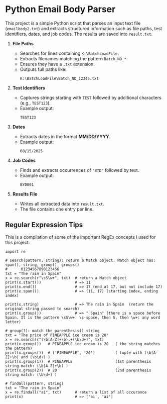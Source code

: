 # Python Email Body Parser
This project is a simple Python script that parses an input text file (`emailbody2.txt`) and extracts structured information such as file paths, test identifiers, dates, and job codes. The results are saved into `result.txt`.

1. **File Paths**  
   - Searches for lines containing `K:\BatchLoadFile`.  
   - Extracts filenames matching the pattern `Batch_ND_*`.  
   - Ensures they have a `.txt` extension.  
   - Outputs full paths like:  
     ```
     K:\BatchLoadFile\Batch_ND_12345.txt
     ```

2. **Test Identifiers**  
   - Captures strings starting with `TEST` followed by additional characters (e.g., `TEST123`).  
   - Example output:  
     ```
     TEST123
     ```

3. **Dates**  
   - Extracts dates in the format **MM/DD/YYYY**.  
   - Example output:  
     ```
     08/15/2025
     ```

4. **Job Codes**  
   - Finds and extracts occurrences of `"BYD"` followed by text.  
   - Example output:  
     ```
     BYD001
     ```

5. **Results File**  
   - Writes all extracted data into `result.txt`.  
   - The file contains one entry per line.


## Regular Expression Tips
This is a compilation of some of the important RegEx concepts I used for this project:

```
import re

# search(pattern, string): return a Match object. Match object has:  span(), string, group(), groups()
#      01234567890123456
txt = "The rain in Spain"      
x = re.search(r"\sS\w+", txt)  # return a Match object
print(x.start())               # => 11
print(x.end())                 # => 17 (end at 17, but not include 17)
print(x.span())                # => (11, 17) (starting index, ending index) 

print(x.string)                # => The rain in Spain  (return the original string passed to search)
print(x.group())               # => " Spain" (there is a space before Spain. It is the pattern \sS\w+: \s-space, then S, then \w+: any word letter)

# group(?): match the parenthesis() string 
txt = "The price of PINEAPPLE ice cream is 20"
x = re.search(r"(\b[A-Z]+\b).+(\b\d+)", txt)       
print(x.group())   # PINEAPPLE ice cream is 20   ( the string matches the pattern)
print(x.groups())  # ('PINEAPPLE', '20')         ( tuple with (\b[A-Z]+\b) and (\b\d+) )
print(x.group(1))  # PINEAPPLE                   (1st parenthesis string match: (\b[A-Z]+\b) )
print(x.group(2))  # 20                          (2nd parenthesis string match: (\b\d+) )

# findall(pattern, string)
txt = "The rain in Spain"
x = re.findall("ai", txt)      # return a list of all occurance
print(x)                       # => ['ai', 'ai']
```
